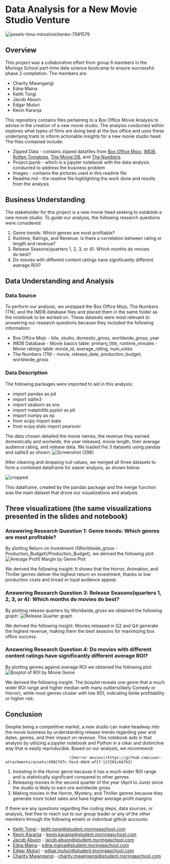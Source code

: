 # Data Analysis for a New Movie Studio Venture

![pexels-tima-miroshnichenko-7991579](https://github.com/user-attachments/assets/194591e7-9016-4062-b58c-4ed93fd149bd)

## Overview
This project was a collaborative effort from group 6 members in the Moringa School part-time data science bootcamp to ensure successful phase 2 completion.
The members are: 
* Charity Mwangangi
* Edna Maina
* Keith Tongi
* Jacob Abuon
* Edgar Muturi
* Kevin Karanja
  
This repository contains files pertaining to a Box Office Movie Analysis to advise in the creation of a new movie studio. The analysis conducted within explores what types of films are doing best at the box office and uses these underlying traits to inform actionable insights for a new movie studio head.
The files contained include:
* Zipped Data - contains zipped datafiles from [Box Office Mojo](https://www.boxofficemojo.com/), [IMDB](https://www.imdb.com/), [Rotten Tomatoes](https://www.rottentomatoes.com/), [The Movie DB](https://www.themoviedb.org/), and [The Numbers](https://www.the-numbers.com/).
* Project.ipynb - which is a jupyter notebook with the data analysis conducted to address the business problem
* Images - contains the pictures used in this readme file
* Readme.md - the readme file highlighting the work done and results from the analysis
  
## Business Understanding
The stakeholder for this project is a new movie head seeking to establish a new movie studio. To guide our analysis, the following research questions were considered:
1. Genre trends: Which genres are most profitable?
2. Runtime, Ratings, and Revenue: Is there a correlation between rating or length and revenue?
3. Release Seasons(quarters 1, 2, 3, or 4): Which months do movies do best? 
4. Do movies with different content ratings have significantly different average ROI?

## Data Understanding and Analysis
### Data Source
To perform our analysis, we unzipped the Box Office Mojo, The Numbers (TN), and the IMDB database files and placed them in the same folder as the notebook to be worked on. These datasets were most relevant to answering our research questions because they included the following information:
* Box Office Mojo - title, studio, domestic_gross, worldwide_gross, year
* IMDB Database - Movie basics table:  primary_title, runtime_minutes
                - Movie ratings table: movie_id, average_rating, num_votes
* The Numbers (TN) - movie, release_date, production_budget, worldwide_gross

### Data Description
The following packages were imported to aid in this analysis:

* import pandas as pd
* import sqlite3
* import seaborn as sns
* import matplotlib.pyplot as plt
* import numpy as np
* from scipy import stats
* from scipy.stats import pearsonr

The data chosen detailed the movie names, the revenue they earned domestically and worlwide, the year released, movie length, their average audience rating, and release data. 
We loaded the 3 datasets using pandas and sqlite3 as shown:
![Screenshot (296)](https://github.com/user-attachments/assets/bfc0f234-57e4-41f0-8f01-fc1228f8cc50)

After cleaning and dropping null values, we merged all three datasets to form a combined dataframe for easier analysis, as shown below.

![cropped](https://github.com/user-attachments/assets/a6c16d9f-9bc0-4922-9461-b1faa70747a3)

This dataframe, created by the pandas package and the merge function was the main dataset that drove our visualizations and analysis. 

## Three visualizations (the same visualizations presented in the slides and notebook)
### Answering Research Question 1: Genre trends: Which genres are most profitable?
By plotting Return on Investment ((Worldwide_gross - Production_Budget)/Production_Budget), we derived the following plot:
![Average Profit Margin by Genre Plot](https://github.com/user-attachments/assets/173c00de-b4d2-42e8-a06d-c01e249095e0)

We derived the following insight:
It shows that the Horror, Animation, and Thriller genres deliver the highest return on investment, thanks to low production costs and broad or loyal audience appeal.

### Answering Research Question 3: Release Seasons(quarters 1, 2, 3, or 4): Which months do movies do best?
By plotting release quarters by Worldwide_gross we obtained the following graph:
![Release Quarter graph](https://github.com/user-attachments/assets/5b7fc64d-0317-4c7a-bf41-b6cedce4a902)

We derived the following insight:
Movies released in Q2 and Q4 generate the highest revenue, making them the best seasons for maximizing box office success.

### Answering Research Question 4: Do movies with different content ratings have significantly different average ROI?
By plotting genres against average ROI we obtained the following plot:
![Boxplot of ROI by Movie Genre](https://github.com/user-attachments/assets/6c7f4aae-8f01-4d65-84d7-dc17b311c3cf)

We derived the following insight:
The boxplot reveals one genre that a much wider ROI range and higher median with many outliers(likely Comedy or Horror), while most genres cluster with low ROI, indicating limite profitability or higher risk.

## Conclusion
Despite being a competitive market, a new studio can make headway into the movie business by understanding release trends regarding year and dates, genres, and their impact on revenue. This notebook aids in that analysis by utilizing a jupyter notebook and Python in a clear and distinctive way that is easily reproducible.
Based on our analysis, we recommend:

                                ![Horror movies](https://github.com/user-attachments/assets/49027d7c-fecd-40e9-af17-11f201c647b2)

1. Investing in the Horror genre because it has a much wider ROI range and is statistically significant compared to other genres
2. Releasing movies in the second quarter of the year (April to June) since the studio is likely to earn ore worldwide gross
3. Making movies in the Horror, Mystery, and Thriller genres because they generate more ticket sales and have higher average profit margins

If there are any questions regarding the coding steps, data sources, or analysis, feel free to reach out to our group leader or any of the other members through the following emails or individual github accounts:
* [Keith Tongi](https://github.com/Tkei-54) - keith.tongi@student.moringaschool.com
* [Kevin Karanja](https://github.com/tingly-amua) -  kevin.karanja@student.moringaschool.com
* [Jacob Abuon](https://github.com/abuonodindo2030) - jacob.abuon@student.moringaschool.com
* [Edna Maina](https://github.com/Julie-t) - edna.maina@student.moringaschool.com
* [Edgar Muturi](https://github.com/edgarmuturi) - edgar.muturi@student.moringaschool.com
* [Charity Mwangangi](https://github.com/CharityPM) - charity.mwangangi@student.moringaschool.com





